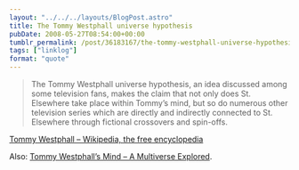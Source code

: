 ```yaml
---
layout: "../../../layouts/BlogPost.astro"
title: The Tommy Westphall universe hypothesis
pubDate: 2008-05-27T08:54:00+00:00
tumblr_permalink: /post/36183167/the-tommy-westphall-universe-hypothesis-an-idea
tags: ["linklog"]
format: "quote"
---
```


> The Tommy Westphall universe hypothesis, an idea discussed among some television fans, makes the claim that not only does St. Elsewhere take place within Tommy&rsquo;s mind, but so do numerous other television series which are directly and indirectly connected to St. Elsewhere through fictional crossovers and spin-offs.

<a href="http://en.wikipedia.org/wiki/Tommy_Westphall">Tommy Westphall &#8211; Wikipedia, the free encyclopedia</a>

Also: <a href="http://home.vicnet.net.au/~kwgow/crossovers.html">Tommy Westphall&rsquo;s Mind &#8211; A Multiverse Explored</a>.
